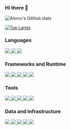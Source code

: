 ### Hi there 👋


![Alemu's GitHub stats](https://github-readme-stats.vercel.app/api?username=aleeee&show_icons=true&theme=dark&count_private=true)

[![Top Langs](https://github-readme-stats.vercel.app/api/top-langs/?username=aleeee&theme=dark&layout=compact)](https://github.com/anuraghazra/github-readme-stats)


### Languages

<a href="https://www.java.com/en/">
  <img src="https://img.shields.io/badge/Code-Java-informational?style=flat&logo=Java&logoColor=white&color=007396"/>
</a>
<a href="https://www.gnu.org/software/bash/">
  <img src="https://img.shields.io/badge/Shell-Bash-informational?style=flat&logo=gnu-bash&logoColor=white&color=white"/>
</a>
<a href="https://www.javascript.com/">
  <img src="https://img.shields.io/badge/Code-JavaScript-informational?style=flat&logo=JavaScript&logoColor=white&color=f7df1c"/>
</a>


### Frameworks and Runtime

<a href="https://spring.io/">
  <img src="https://img.shields.io/badge/Framework-Spring-informational?style=flat&logo=Spring&color=6db33e"/>
</a>
<a href="https://felix.apache.org">
  <img src="https://img.shields.io/badge/Framework-Apache%20Felix-informational?style=flat&logo=apache&color=de0031"/>
</a>
<a href="https://next.quasar.dev/">
  <img src="https://img.shields.io/badge/Framework-Quasar-informational?style=flat&logo=quasar&color=1976D2"/>
</a>
<a href="https://v3.vuejs.org/">
  <img src="https://img.shields.io/badge/Framework-Vue-informational?style=flat&logo=Vue.js&color=4FC08D"/>
</a>
<a href="https://nodejs.org/en/">
  <img src="https://img.shields.io/badge/Runtime_Env-Node.js-informational?style=flat&logo=Node.js&color=2a7e2a"/>
</a>

### Tools

<a href="https://maven.apache.org/">
  <img src="https://img.shields.io/badge/Build_Tool-Maven-informational?style=flat&logo=apache-maven&color=E46625"/>
</a>
<a href="https://www.npmjs.com/">
  <img src="https://img.shields.io/badge/Package_Manager-npm-informational?style=flat&logo=npm&color=CB3837"/>
</a>
<a href="https://www.jenkins.io/">
  <img src="https://img.shields.io/badge/Build_Tool-Jenkins-informational?style=flat&logo=Jenkins&color=d53832"/>
</a>
<a href="https://swagger.io/">
  <img src="https://img.shields.io/badge/Spec-Swagger-informational?style=flat&logo=Swagger&color=85EA2B"/>
</a>
<a href="https://www.postman.com/">
  <img src="https://img.shields.io/badge/REST_Client-Postman-informational?style=flat&logo=Postman&color=FF6C37"/>
</a>

### Data and Infrastructure

<a href="https://www.mysql.com/">
  <img src="https://img.shields.io/badge/Database-Mysql-informational?style=flat&logo=mysql&color=4479A1"/>
</a>
<a href="https://www.docker.com/">
  <img src="https://img.shields.io/badge/Virtualization-Docker-informational?style=flat&logo=Docker&color=2397ec"/>
</a>
<a href="https://kubernetes.io/">
  <img src="https://img.shields.io/badge/ContainerOrchestration-Kubernestes-informational?style=flat&logo=kubernetes&color=326CE5"/>
</a>
<a href="https://prometheus.io">
  <img src="https://img.shields.io/badge/Monitoring -Prometheus-informational?style=flat&logo=Prometheus&color=E6522C"/>
</a>
<a href="https://www.splunk.com/">
  <img src="https://img.shields.io/badge/Data-Splunk-informational?style=flat&logo=Splunk&color=66A637"/>
</a>


<!--
**aleeee/aleeee** is a ✨ _special_ ✨ repository because its `README.md` (this file) appears on your GitHub profile.

Here are some ideas to get you started:

- 🔭 I’m currently working on ...
- 🌱 I’m currently learning ...
- 👯 I’m looking to collaborate on ...
- 🤔 I’m looking for help with ...
- 💬 Ask me about ...
- 📫 How to reach me: ...
- 😄 Pronouns: ...
- ⚡ Fun fact: ...
-->
